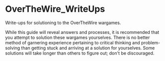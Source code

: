 # OverTheWire_WriteUps
Write-ups for solutioning to the OverTheWire wargames.

While this guide will reveal answers and processes, it is recommended that you attempt to solution these wargames yourselves. There is no better method of garnering experience pertaining to critical thinking and problem-solving than getting stuck and arriving at a solution for yourselves. Some solutions will take longer than others to figure out; don't be discouraged. 
